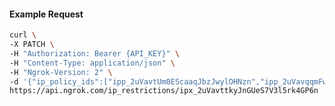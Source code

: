 <!-- Code generated for API Clients. DO NOT EDIT. -->

#### Example Request

```bash
curl \
-X PATCH \
-H "Authorization: Bearer {API_KEY}" \
-H "Content-Type: application/json" \
-H "Ngrok-Version: 2" \
-d '{"ip_policy_ids":["ipp_2uVavtUm0EScaaqJbzJwylOHNzn","ipp_2uVavqqmFwwbTsSviX24TBW3bK0"]}' \
https://api.ngrok.com/ip_restrictions/ipx_2uVavttkyJnGUeS7V3l5rk4GP6n
```
